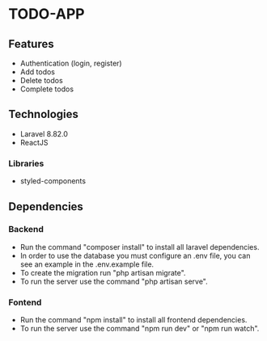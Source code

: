 # TODO-APP

## Features
- Authentication (login, register)
- Add todos
- Delete todos
- Complete todos

## Technologies
- Laravel 8.82.0
- ReactJS

### Libraries

- styled-components

## Dependencies

### Backend

- Run the command "composer install" to install all laravel dependencies.
- In order to use the database you must configure an .env file, you can see an example in the .env.example file.
- To create the migration run "php artisan migrate".
- To run the server use the command "php artisan serve".

### Fontend

- Run the command "npm install" to install all frontend dependencies.
- To run the server use the command "npm run dev" or "npm run watch".
